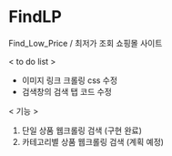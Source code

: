 # FindLP
Find_Low_Price / 최저가 조회 쇼핑몰 사이트

< to do list >
- 이미지 링크 크롤링 css 수정
- 검색창의 검색 탭 코드 수정

< 기능 >
1. 단일 상품 웹크롤링 검색 (구현 완료)
2. 카테고리별 상품 웹크롤링 검색 (계획 예정)
